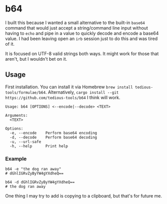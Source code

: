 # b64

I built this because I wanted a small alternative to the built-in `base64` command that would
just accept a string/command line input without having to `echo` and pipe in a value to quickly
decode and encode a base64 value. I had been leaving open an `irb` session just to do this
and was tired of it.

It is focused on UTF-8 valid strings both ways. It might work for those that aren't, but I 
wouldn't bet on it. 

## Usage

First installation. You can install it via Homebrew `brew install tedious-tools/formulae/b64`.
Alternatively, `cargo install --git https://github.com/tedious-tools/b64` I think will work.

```
Usage: b64 [OPTIONS] <--encode|--decode> <TEXT>

Arguments:
  <TEXT>

Options:
  -e, --encode    Perform base64 encoding
  -d, --decode    Perform base64 decoding
  -u, --url-safe
  -h, --help      Print help
```

### Example

```
b64 -e "the dog ran away"
# dGhlIGRvZyByYW4gYXdheQ==

b64 -d dGhlIGRvZyByYW4gYXdheQ==
# the dog ran away
```

One thing I may try to add is copying to a clipboard, but that's for future me.

